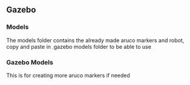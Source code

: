 ## Gazebo

### Models
The models folder contains the already made aruco markers and robot, copy and paste in .gazebo models folder to be able to use

### Gazebo Models
This is for creating more aruco markers if needed
